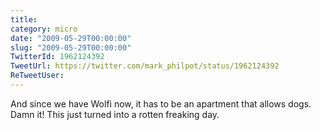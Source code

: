 ```yaml
---
title: 
category: micro
date: "2009-05-29T00:00:00"
slug: "2009-05-29T00:00:00"
TwitterId: 1962124392
TweetUrl: https://twitter.com/mark_philpot/status/1962124392
ReTweetUser: 
---
```


And since we have Wolfi now, it has to be an apartment that allows dogs.  Damn it! This just turned into a rotten freaking day.